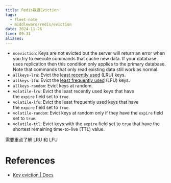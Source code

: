 ```yaml
---
title: Redis数据Eviction
tags:
  - fleet-note
  - middleware/redis/eviction
date: 2024-11-26
time: 09:31
aliases:
---
```


- `noeviction`: Keys are not evicted but the server will return an error when you try to execute commands that cache new data. If your database uses replication then this condition only applies to the primary database. Note that commands that only read existing data still work as normal.
- `allkeys-lru`: Evict the [least recently used](https://redis.io/docs/latest/develop/reference/eviction/#apx-lru) (LRU) keys.
- `allkeys-lfu`: Evict the [least frequently used](https://redis.io/docs/latest/develop/reference/eviction/#lfu-eviction) (LFU) keys.
- `allkeys-random`: Evict keys at random.
- `volatile-lru`: Evict the least recently used keys that have the `expire` field set to `true`.
- `volatile-lfu`: Evict the least frequently used keys that have the `expire` field set to `true`.
- `volatile-random`: Evict keys at random only if they have the `expire` field set to `true`.
- `volatile-ttl`: Evict keys with the `expire` field set to `true` that have the shortest remaining time-to-live (TTL) value.

需要重点了解 LRU 和 LFU
# References
* [Key eviction | Docs](https://redis.io/docs/latest/develop/reference/eviction/)